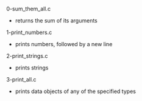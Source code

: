 0-sum_them_all.c
* returns the sum of its arguments

1-print_numbers.c
* prints numbers, followed by a new line

2-print_strings.c
* prints strings

3-print_all.c
* prints data objects of any of the specified types

